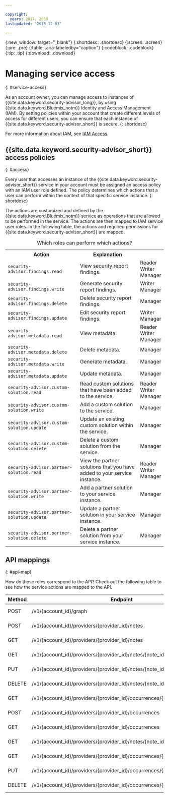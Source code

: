 ```yaml
---

copyright:
  years: 2017, 2018
lastupdated: "2018-12-03"

---
```


{:new_window: target="_blank"}
{:shortdesc: .shortdesc}
{:screen: .screen}
{:pre: .pre}
{:table: .aria-labeledby="caption"}
{:codeblock: .codeblock}
{:tip: .tip}
{:download: .download}


# Managing service access
{: #service-access}

As an account owner, you can manage access to instances of {{site.data.keyword.security-advisor_long}}, by using {{site.data.keyword.Bluemix_notm}} Identity and Access Management (IAM). By setting policies within your account that create different levels of access for different users, you can ensure that each instance of {{site.data.keyword.security-advisor_short}} is secure.
{: shortdesc}

For more information about IAM, see [IAM Access](/docs/iam/users_roles.html).

## {{site.data.keyword.security-advisor_short}} access policies
{: #access}

Every user that accesses an instance of the {{site.data.keyword.security-advisor_short}} service in your account must be assigned an access policy with an IAM user role defined. The policy determines which actions that a user can perform within the context of that specific service instance.
{: shortdesc}

The actions are customized and defined by the {{site.data.keyword.Bluemix_notm}} service as operations that are allowed to be performed in the service. The actions are then mapped to IAM service user roles. In the following table, the actions and required permissions for {{site.data.keyword.security-advisor_short}} are mapped.

<table><caption>Which roles can perform which actions?</caption>
  <tr>
    <th>Action</th>
    <th>Explanation</th>
  </tr>
  <tr>
    <td><code>security-advisor.findings.read</code></td>
    <td>View security report findings.</td>
    <td>Reader</br>Writer</br>Manager</td>
  </tr>
  <tr>
    <td><code>security-advisor.findings.write</code></td>
    <td>Generate security report findings.</td>
    <td>Writer</br>Manager</td>
  </tr>
  <tr>
    <td><code>security-advisor.findings.delete</code></td>
    <td>Delete security report findings.</td>
    <td>Manager</td>
  </tr>
  <tr>
    <td><code>security-advisor.findings.update</code></td>
    <td>Edit security report findings.</td>
    <td>Writer</br>Manager</td>
  </tr>
  <tr>
    <td><code>security-advisor.metadata.read</code></td>
    <td>View metadata.</td>
    <td>Reader</br>Writer</br>Manager</td>
  </tr>
  <tr>
    <td><code>security-advisor.metadata.delete</code></td>
    <td>Delete metadata.</td>
    <td>Manager</td>
  </tr>
  <tr>
    <td><code>security-advisor.metadata.write</code></td>
    <td>Generate metadata.</td>
    <td>Manager</td>
  </tr>
  <tr>
    <td><code>security-advisor.metadata.update</code></td>
    <td>Update metadata.</td>
    <td>Manager</td>
  </tr>
  <tr>
    <td><code>security-advisor.custom-solution.read</code></td>
    <td>Read custom solutions that have been added to the service.</td>
    <td>Reader</br>Writer</br>Manager</td>
  </tr>
  <tr>
    <td><code>security-advisor.custom-solution.write</code></td>
    <td>Add a custom solution to the service.</td>
    <td>Manager</td>
  </tr>
  <tr>
    <td><code>security-advisor.custom-solution.update</code></td>
    <td>Update an existing custom solution within the service.</td>
    <td>Manager</td>
  </tr>
  <tr>
    <td><code>security-advisor.custom-solution.delete</code></td>
    <td>Delete a custom solution from the service.</td>
    <td>Manager</td>
  </tr>
  <tr>
    <td><code>security-advisor.partner-solution.read</code></td>
    <td>View the partner solutions that you have added to your service instance.</td>
    <td>Reader</br>Writer</br>Manager</td>
  </tr>
  <tr>
    <td><code>security-advisor.partner-solution.write</code></td>
    <td>Add a partner solution to your service instance.</td>
    <td>Manager</td>
  </tr>
  <tr>
    <td><code>security-advisor.partner-solution.update</code></td>
    <td>Update a partner solution in your service instance.</td>
    <td>Manager</td>
  </tr>
  <tr>
    <td><code>security-advisor.partner-solution.delete</code></td>
    <td>Delete a partner solution from your service instance.</td>
    <td>Manager</td>
  </tr>
</table>

## API mappings
{: #api-map}

How do those roles correspond to the API? Check out the following table to see how the service actions are mapped to the API.


| Method | Endpoint                                                                  |  Service action                  |
|--------|---------------------------------------------------------------------------|----------------------------------|
| POST   | /v1/{account_id}/graph                                                    | security-advisor.findings.read   |
| POST   | /v1/{account_id}/providers/{provider_id}/notes                            | security-advisor.metadata.write  |
| GET    | /v1/{account_id}/providers/{provider_id}/notes                            | security-advisor.metadata.read   |
| GET    | /v1/{account_id}/providers/{provider_id}/notes/{note_id}                  | security-advisor.metadata.read   |
| PUT    | /v1/{account_id}/providers/{provider_id}/notes/{note_id}                  | security-advisor.metadata.update |
| DELETE | /v1/{account_id}/providers/{provider_id}/notes/{note_id}                  | security-advisor.metadata.delete |
| GET    | /v1/{account_id}/providers/{provider_id}/occurrences/{occurrence_id}/note | security-advisor.findings.read   |
| POST   | /v1/{account_id}/providers/{provider_id}/occurrences                      | security-advisor.findings.write  |
| GET    | /v1/{account_id}/providers/{provider_id}/occurrences                      | security-advisor.findings.read   |
| GET    | /v1/{account_id}/providers/{provider_id}/notes/{note_id}/occurrences      | security-advisor.findings.read   |
| GET    | /v1/{account_id}/providers/{provider_id}/occurrences/{occurrence_id}      | security-advisor.findings.read   |
| PUT    | /v1/{account_id}/providers/{provider_id}/occurrences/{occurrence_id}      | security-advisor.findings.update |
| DELETE | /v1/{account_id}/providers/{provider_id}/occurrences/{occurrence_id}      | security-advisor.findings.delete |
